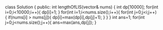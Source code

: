 class Solution {
public:
int lengthOfLIS(vector<int>& nums) {
int dp[10000];
for(int i=0;i<10000;i++){
dp[i]=1;
}
for(int i=1;i<nums.size();i++){
for(int j=0;j<i;j++){
if(nums[i] > nums[j]){
dp[i]=max(dp[i],dp[j]+1);
}
}
}
int ans=1;
for(int j=0;j<nums.size();j++){
ans=max(ans,dp[j]);
}